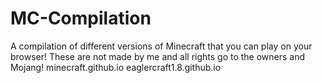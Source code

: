 # MC-Compilation
A compilation of different versions of Minecraft that you can play on your browser!
These are not made by me and all rights go to the owners and Mojang!
minecraft.github.io
eaglercraft1.8.github.io
